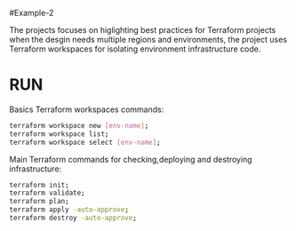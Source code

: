 #Example-2

The projects focuses on higlighting best practices for Terraform projects when the desgin needs multiple regions and environments, 
the project uses Terraform workspaces for isolating environment infrastructure code.

# RUN

Basics Terraform workspaces commands:
```sh
terraform workspace new [env-name];
terraform workspace list;
terraform workspace select [env-name];
```
Main Terraform commands for checking,deploying and destroying infrastructure:
```sh
terraform init;
terraform validate;
terraform plan;
terraform apply -auto-approve;
terraform destroy -auto-approve;
```

